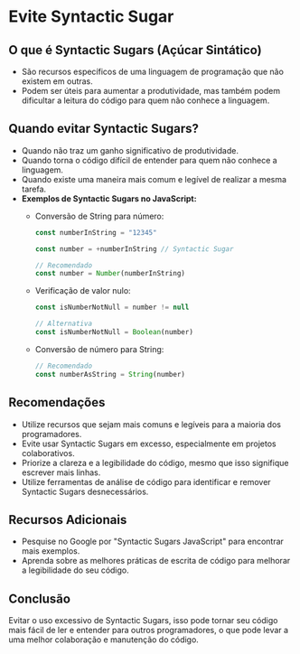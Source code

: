 # Evite Syntactic Sugar

## O que é Syntactic Sugars (Açúcar Sintático)

- São recursos específicos de uma linguagem de programação que não existem em outras.
- Podem ser úteis para aumentar a produtividade, mas também podem dificultar a leitura do código para quem não conhece a linguagem.

## Quando evitar Syntactic Sugars?

- Quando não traz um ganho significativo de produtividade.
- Quando torna o código difícil de entender para quem não conhece a linguagem.
- Quando existe uma maneira mais comum e legível de realizar a mesma tarefa.
- **Exemplos de Syntactic Sugars no JavaScript:**
    - Conversão de String para número:
        
        ```jsx
        const numberInString = "12345"
        
        const number = +numberInString // Syntactic Sugar
        
        // Recomendado
        const number = Number(numberInString)
        ```
        
    - Verificação de valor nulo:
        
        ```jsx
        const isNumberNotNull = number != null
        
        // Alternativa
        const isNumberNotNull = Boolean(number)
        ```
        
    - Conversão de número para String:
        
        ```jsx
        // Recomendado
        const numberAsString = String(number)
        ```
        

## Recomendações

- Utilize recursos que sejam mais comuns e legíveis para a maioria dos programadores.
- Evite usar Syntactic Sugars em excesso, especialmente em projetos colaborativos.
- Priorize a clareza e a legibilidade do código, mesmo que isso signifique escrever mais linhas.
- Utilize ferramentas de análise de código para identificar e remover Syntactic Sugars desnecessários.

## Recursos Adicionais

- Pesquise no Google por "Syntactic Sugars JavaScript" para encontrar mais exemplos.
- Aprenda sobre as melhores práticas de escrita de código para melhorar a legibilidade do seu código.

## Conclusão

Evitar o uso excessivo de Syntactic Sugars, isso pode tornar seu código mais fácil de ler e entender para outros programadores, o que pode levar a uma melhor colaboração e manutenção do código.
